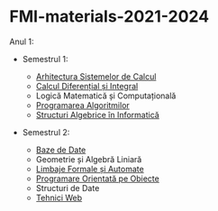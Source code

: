 # FMI-materials-2021-2024

Anul 1:
- Semestrul 1:
	- [Arhitectura Sistemelor de Calcul](https://github.com/angiflutur/FMI-materials-2021-2024/tree/main/Arhitectura%20Sistemelor%20de%20Calcul)
	- [Calcul Diferențial și Integral](https://github.com/TeodoraLazaroiu/FMI-Materials/tree/main/Calcul%20Diferential%20si%20Integral)
	- Logică Matematică și Computațională
	- [Programarea Algoritmilor](https://github.com/TeodoraLazaroiu/FMI-Materials/tree/main/Programarea%20Algoritmilor)
	- [Structuri Algebrice în Informatică](https://github.com/angiflutur/FMI-materials-2021-2024/tree/main/Structuri%20Algebrice%20in%20Informatica)	
	
- Semestrul 2:
	- [Baze de Date](https://github.com/TeodoraLazaroiu/FMI-Materials/tree/main/Baze%20de%20date)
	- Geometrie și Algebră Liniară
	- [Limbaje Formale și Automate](https://github.com/TeodoraLazaroiu/FMI-Materials/tree/main/Limbaje%20Formale%20si%20Automate)
	- [Programare Orientată pe Obiecte](https://github.com/TeodoraLazaroiu/FMI-Materials/tree/main/Programare%20Orientata%20pe%20Obiecte)
	- Structuri de Date
	- [Tehnici Web](https://github.com/TeodoraLazaroiu/FMI-Materials/tree/main/Tehnici%20Web)

